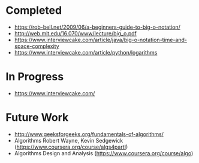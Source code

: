 

# Completed

* https://rob-bell.net/2009/06/a-beginners-guide-to-big-o-notation/
* http://web.mit.edu/16.070/www/lecture/big_o.pdf
* https://www.interviewcake.com/article/java/big-o-notation-time-and-space-complexity
* https://www.interviewcake.com/article/python/logarithms

# In Progress

* https://www.interviewcake.com/

# Future Work

* http://www.geeksforgeeks.org/fundamentals-of-algorithms/
* Algorithms Robert Wayne, Kevin Sedgewick (https://www.coursera.org/course/algs4partI)
* Algorithms Design and Analysis (https://www.coursera.org/course/algo)
